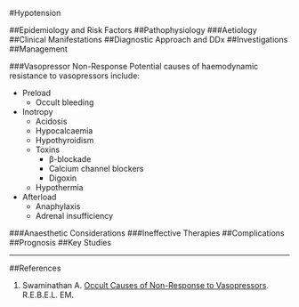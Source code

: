 #Hypotension

##Epidemiology and Risk Factors
##Pathophysiology
###Aetiology
##Clinical Manifestations
##Diagnostic Approach and DDx
##Investigations
##Management

###Vasopressor Non-Response
Potential causes of haemodynamic resistance to vasopressors include:
* Preload
	* Occult bleeding
* Inotropy
	* Acidosis
	* Hypocalcaemia
	* Hypothyroidism
	* Toxins
		* β-blockade
		* Calcium channel blockers
		* Digoxin
	* Hypothermia
* Afterload
	* Anaphylaxis
	* Adrenal insufficiency

###Anaesthetic Considerations
###Ineffective Therapies
##Complications
##Prognosis
##Key Studies

---
##References
1. Swaminathan A. [Occult Causes of Non-Response to Vasopressors](https://rebelem.com/occult-causes-of-non-response-to-vasopressors/). R.E.B.E.L. EM.